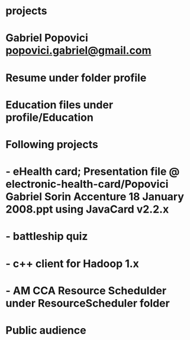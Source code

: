 # projects

# Gabriel Popovici popovici.gabriel@gmail.com
# Resume under folder profile 
# Education files under profile/Education

# Following projects 
# - eHealth card; Presentation file @ electronic-health-card/Popovici Gabriel Sorin Accenture 18 January 2008.ppt using JavaCard v2.2.x   
# - battleship quiz 
# - c++ client for Hadoop 1.x 
# - AM CCA Resource Schedulder under ResourceScheduler folder

# Public audience 
